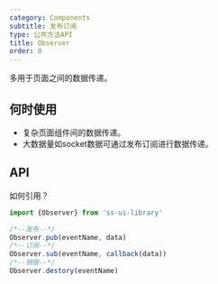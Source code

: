 ```yaml
---
category: Components
subtitle: 发布订阅
type: 公共方法API
title: Observer
order: 0
---
```


多用于页面之间的数据传递。

## 何时使用

- 复杂页面组件间的数据传递。
- 大数据量如socket数据可通过发布订阅进行数据传递。

## API

如何引用？

```jsx
import {Observer} from 'ss-ui-library'

/*--发布--*/
Observer.pub(eventName, data)
/*--订阅--*/
Observer.sub(eventName, callback(data))
/*--销毁--*/
Observer.destory(eventName)

```
